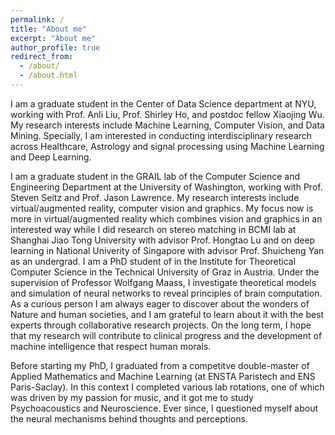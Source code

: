 ```yaml
---
permalink: /
title: "About me"
excerpt: "About me"
author_profile: true
redirect_from: 
  - /about/
  - /about.html
---
```


I am a graduate student in the Center of Data Science department at NYU, working with Prof. Anli Liu, Prof. Shirley Ho, and postdoc fellow Xiaojing Wu. My research interests include Machine Learning, Computer Vision, and Data Mining. Specially, I am interested in conducting interdisciplinary research across Healthcare, Astrology and signal processing using Machine Learning and Deep Learning.


I am a graduate student in the GRAIL lab of the Computer Science and Engineering Department at the University of Washington, working with Prof. Steven Seitz and Prof. Jason Lawrence. My research interests include virtual/augmented reality, computer vision and graphics. My focus now is more in virtual/augmented reality which combines vision and graphics in an interested way while I did research on stereo matching in BCMI lab at Shanghai Jiao Tong University with advisor Prof. Hongtao Lu and on deep learning in National Univerity of Singapore with advisor Prof. Shuicheng Yan as an undergrad.
I am a PhD student of in the Institute for Theoretical Computer Science in the Technical University of Graz in Austria. Under the supervision of Professor Wolfgang Maass, I investigate theoretical models and simulation of neural networks to reveal principles of brain computation. As a curious person I am always eager to discover about the wonders of Nature and human societies, and I am grateful to learn about it with the best experts through collaborative research projects. On the long term, I hope that my research will contribute to clinical progress and the development of machine intelligence that respect human morals.

Before starting my PhD, I graduated from a competitve double-master of Applied Mathematics and Machine Learning (at ENSTA Paristech and ENS Paris-Saclay). In this context I completed various lab rotations, one of which was driven by my passion for music, and it got me to study Psychoacoustics and Neuroscience. Ever since, I questioned myself about the neural mechanisms behind thoughts and perceptions.
